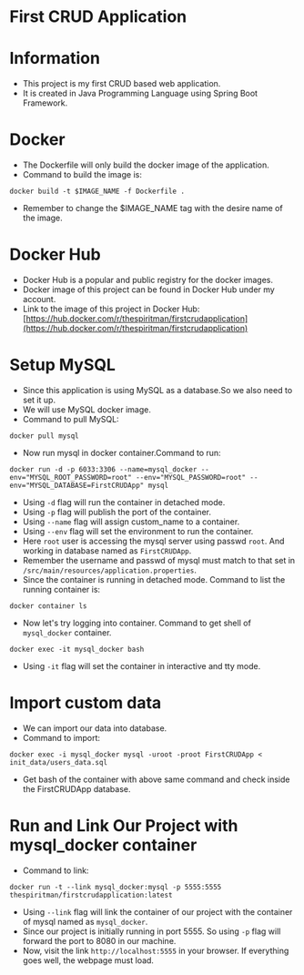 # First CRUD Application

# Information
- This project is my first CRUD based web application. 
- It is created in Java Programming Language using Spring Boot Framework.

# Docker
- The Dockerfile will only build the docker image of the application.
- Command to build the image is:
```
docker build -t $IMAGE_NAME -f Dockerfile .
```
- Remember to change the $IMAGE_NAME tag with the desire name of the image.

# Docker Hub
- Docker Hub is a popular and public registry for the docker images.
- Docker image of this project can be found in Docker Hub under my account.
- Link to the image of this project in Docker Hub:
 [https://hub.docker.com/r/thespiritman/firstcrudapplication](https://hub.docker.com/r/thespiritman/firstcrudapplication)
# Setup MySQL
- Since this application is using MySQL as a database.So we also need to set it up.
- We will use MySQL docker image.
- Command to pull MySQL:
```
docker pull mysql
```
- Now run mysql in docker container.Command to run:
```
docker run -d -p 6033:3306 --name=mysql_docker --env="MYSQL_ROOT_PASSWORD=root" --env="MYSQL_PASSWORD=root" --env="MYSQL_DATABASE=FirstCRUDApp" mysql
```
- Using `-d` flag will run the container in detached mode.
- Using `-p` flag will publish the port of the container.
- Using `--name` flag will assign custom_name to a container.
- Using `--env` flag will set the environment to run the container.
- Here `root` user is accessing the mysql server using passwd `root`. And working in database named as `FirstCRUDApp`.
- Remember the username and passwd of mysql must match to that set in `/src/main/resources/application.properties`.
- Since the container is running in detached mode. Command to list the running container is:
```
docker container ls 
```
- Now let's try logging into container. Command to get shell of `mysql_docker` container.
```
docker exec -it mysql_docker bash
```
- Using `-it` flag will set the container in interactive and tty mode.

# Import custom data
- We can import our data into database.
- Command to import:
```
docker exec -i mysql_docker mysql -uroot -proot FirstCRUDApp < init_data/users_data.sql
```
- Get bash of the container with above same command and check inside the FirstCRUDApp database.

# Run and Link Our Project with mysql_docker container
- Command to link: 
```
docker run -t --link mysql_docker:mysql -p 5555:5555 thespiritman/firstcrudapplication:latest
```
- Using `--link` flag will link the container of our project with the container of mysql named as `mysql_docker`.
- Since our project is initially running in port 5555. So using `-p` flag will forward the port to 8080 in our machine.
- Now, visit the link `http://localhost:5555` in your browser. If everything goes well, the webpage must load.
